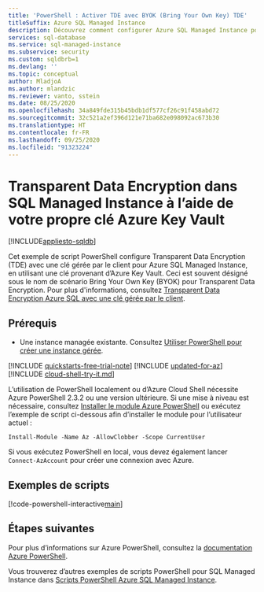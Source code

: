 ```yaml
---
title: 'PowerShell : Activer TDE avec BYOK (Bring Your Own Key) TDE'
titleSuffix: Azure SQL Managed Instance
description: Découvrez comment configurer Azure SQL Managed Instance pour commencer à utiliser Transparent Data Encryption (TDE) avec Bring Your Own Key (BYOK) pour le chiffrement au repos à l’aide de PowerShell.
services: sql-database
ms.service: sql-managed-instance
ms.subservice: security
ms.custom: sqldbrb=1
ms.devlang: ''
ms.topic: conceptual
author: MladjoA
ms.author: mlandzic
ms.reviewer: vanto, sstein
ms.date: 08/25/2020
ms.openlocfilehash: 34a849fde315b45bdb1df577cf26c91f458abd72
ms.sourcegitcommit: 32c521a2ef396d121e71ba682e098092ac673b30
ms.translationtype: HT
ms.contentlocale: fr-FR
ms.lasthandoff: 09/25/2020
ms.locfileid: "91323224"
---
```

# <a name="transparent-data-encryption-in-sql-managed-instance-using-your-own-key-from-azure-key-vault"></a>Transparent Data Encryption dans SQL Managed Instance à l’aide de votre propre clé Azure Key Vault

[!INCLUDE[appliesto-sqldb](../../includes/appliesto-sqlmi.md)]

Cet exemple de script PowerShell configure Transparent Data Encryption (TDE) avec une clé gérée par le client pour Azure SQL Managed Instance, en utilisant une clé provenant d’Azure Key Vault. Ceci est souvent désigné sous le nom de scénario Bring Your Own Key (BYOK) pour Transparent Data Encryption. Pour plus d'informations, consultez [Transparent Data Encryption Azure SQL avec une clé gérée par le client](../../database/transparent-data-encryption-byok-overview.md).

## <a name="prerequisites"></a>Prérequis

- Une instance managée existante. Consultez [Utiliser PowerShell pour créer une instance gérée](create-configure-managed-instance-powershell.md).

[!INCLUDE [quickstarts-free-trial-note](../../../../includes/quickstarts-free-trial-note.md)]
[!INCLUDE [updated-for-az](../../../../includes/updated-for-az.md)]
[!INCLUDE [cloud-shell-try-it.md](../../../../includes/cloud-shell-try-it.md)]

L’utilisation de PowerShell localement ou d’Azure Cloud Shell nécessite Azure PowerShell 2.3.2 ou une version ultérieure. Si une mise à niveau est nécessaire, consultez [Installer le module Azure PowerShell](/powershell/azure/install-az-ps) ou exécutez l’exemple de script ci-dessous afin d’installer le module pour l’utilisateur actuel :

`Install-Module -Name Az -AllowClobber -Scope CurrentUser`

Si vous exécutez PowerShell en local, vous devez également lancer `Connect-AzAccount` pour créer une connexion avec Azure.

## <a name="sample-scripts"></a>Exemples de scripts 

[!code-powershell-interactive[main](../../../../powershell_scripts/sql-database/transparent-data-encryption/setup-tde-byok-sqlmi.ps1 "Set up BYOK TDE for SQL Managed Instance")]

## <a name="next-steps"></a>Étapes suivantes

Pour plus d’informations sur Azure PowerShell, consultez la [documentation Azure PowerShell](/powershell/azure/).

Vous trouverez d’autres exemples de scripts PowerShell pour SQL Managed Instance dans [Scripts PowerShell Azure SQL Managed Instance](../../database/powershell-script-content-guide.md).
